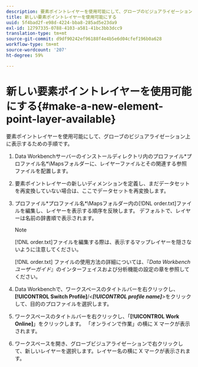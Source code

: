 ```yaml
---
description: 要素ポイントレイヤーを使用可能にして、グローブのビジュアライゼーション上に表示するための手順です。
title: 新しい要素ポイントレイヤーを使用可能にする
uuid: 5f4bad2f-e98d-4224-bba8-285ad5e23da9
exl-id: 12797335-0788-4103-a581-41bc3bb3dcc9
translation-type: tm+mt
source-git-commit: d9df90242ef96188f4e4b5e6d04cfef196b0a628
workflow-type: tm+mt
source-wordcount: '207'
ht-degree: 59%

---
```


# 新しい要素ポイントレイヤーを使用可能にする{#make-a-new-element-point-layer-available}

要素ポイントレイヤーを使用可能にして、グローブのビジュアライゼーション上に表示するための手順です。

1. Data Workbenchサーバーのインストールディレクトリ内のプロファイル\*プロファイル名*\Mapsフォルダーに、レイヤーファイルとその関連する参照ファイルを配置します。
1. 要素ポイントレイヤーの新しいディメンションを定義し、まだデータセットを再変換していない場合は、ここでデータセットを再変換します。
1. プロファイル\*プロファイル名*\Mapsフォルダー内の[!DNL order.txt]ファイルを編集し、レイヤーを表示する順序を反映します。 デフォルトで、レイヤーは名前の辞書順で表示されます。

   >[!NOTE]
   >
   >[!DNL order.txt]ファイルを編集する際は、表示するマップレイヤーを隠さないように注意してください。

   [!DNL order.txt] ファイルの使用方法の詳細については、『*Data Workbench ユーザーガイド*』のインターフェイスおよび分析機能の設定の章を参照してください。

1. Data Workbenchで、ワークスペースのタイトルバーを右クリックし、**[!UICONTROL Switch Profile]**/*&lt;**[!UICONTROL profile name]**>*&#x200B;をクリックして、目的のプロファイルを選択します。
1. ワークスペースのタイトルバーを右クリックし、「**[!UICONTROL Work Online]**」をクリックします。 「オンラインで作業」の横に X マークが表示されます。
1. ワークスペースを開き、グローブビジュアライゼーションで右クリックして、新しいレイヤーを選択します。レイヤー名の横に X マークが表示されます。
